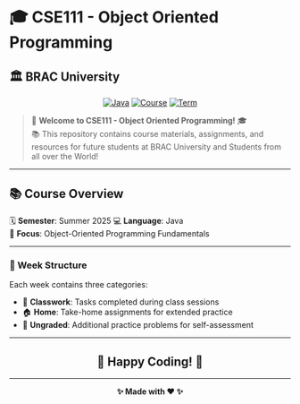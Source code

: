 # 🎓 CSE111 - Object Oriented Programming
## 🏛️ BRAC University

<div align="center">

[![Java](https://img.shields.io/badge/Java-ED8B00?style=flat&logo=openjdk&logoColor=white)](https://www.oracle.com/java/)
[![Course](https://img.shields.io/badge/Course-CSE111-blue)](https://github.com/MostofaMorshedSayeem/CSE111)
[![Term](https://img.shields.io/badge/Term-Summer%202025-cyan)](https://github.com/MostofaMorshedSayeem/CSE111)

</div>

> 🌟 **Welcome to CSE111 - Object Oriented Programming!** 🎓  
> 📚 This repository contains  course materials, assignments, and resources for future students at BRAC University and Students from all over the World! 


---

## 📚 Course Overview

🗓️ **Semester**: Summer 2025
💻 **Language**: Java  
🎯 **Focus**: Object-Oriented Programming Fundamentals


---

### 📂 Week Structure
Each week contains three categories:
- 🏫 **Classwork**: Tasks completed during class sessions
- 🏠 **Home**: Take-home assignments for extended practice  
- 📝 **Ungraded**: Additional practice problems for self-assessment


---

<div align="center">

## 🎉 **Happy Coding!** 🚀

---

**✨ Made with ❤️ ✨**

</div>
